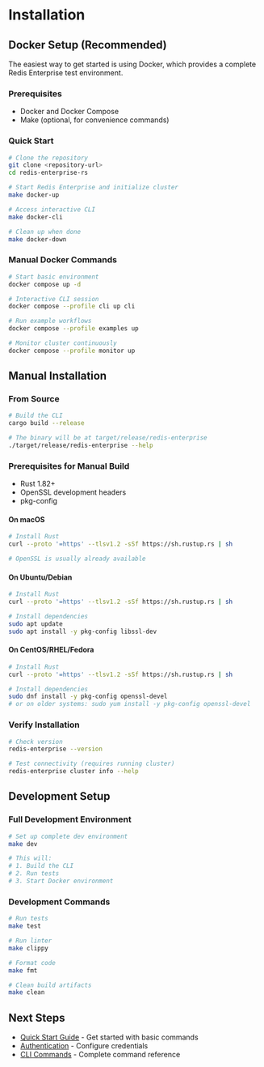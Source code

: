 # Installation

## Docker Setup (Recommended)

The easiest way to get started is using Docker, which provides a complete Redis Enterprise test environment.

### Prerequisites

- Docker and Docker Compose
- Make (optional, for convenience commands)

### Quick Start

```bash
# Clone the repository
git clone <repository-url>
cd redis-enterprise-rs

# Start Redis Enterprise and initialize cluster
make docker-up

# Access interactive CLI
make docker-cli

# Clean up when done
make docker-down
```

### Manual Docker Commands

```bash
# Start basic environment
docker compose up -d

# Interactive CLI session
docker compose --profile cli up cli

# Run example workflows
docker compose --profile examples up

# Monitor cluster continuously
docker compose --profile monitor up
```

## Manual Installation

### From Source

```bash
# Build the CLI
cargo build --release

# The binary will be at target/release/redis-enterprise
./target/release/redis-enterprise --help
```

### Prerequisites for Manual Build

- Rust 1.82+
- OpenSSL development headers
- pkg-config

#### On macOS
```bash
# Install Rust
curl --proto '=https' --tlsv1.2 -sSf https://sh.rustup.rs | sh

# OpenSSL is usually already available
```

#### On Ubuntu/Debian
```bash
# Install Rust
curl --proto '=https' --tlsv1.2 -sSf https://sh.rustup.rs | sh

# Install dependencies
sudo apt update
sudo apt install -y pkg-config libssl-dev
```

#### On CentOS/RHEL/Fedora
```bash
# Install Rust
curl --proto '=https' --tlsv1.2 -sSf https://sh.rustup.rs | sh

# Install dependencies
sudo dnf install -y pkg-config openssl-devel
# or on older systems: sudo yum install -y pkg-config openssl-devel
```

### Verify Installation

```bash
# Check version
redis-enterprise --version

# Test connectivity (requires running cluster)
redis-enterprise cluster info --help
```

## Development Setup

### Full Development Environment

```bash
# Set up complete dev environment
make dev

# This will:
# 1. Build the CLI
# 2. Run tests
# 3. Start Docker environment
```

### Development Commands

```bash
# Run tests
make test

# Run linter
make clippy

# Format code
make fmt

# Clean build artifacts
make clean
```

## Next Steps

- [Quick Start Guide](quickstart.md) - Get started with basic commands
- [Authentication](authentication.md) - Configure credentials
- [CLI Commands](../cli/commands.md) - Complete command reference